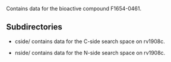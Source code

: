 Contains data for the bioactive compound F1654-0461.

## Subdirectories

- cside/ contains data for the C-side search space on rv1908c.

- nside/ contains data for the N-side search space on rv1908c.

